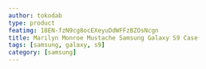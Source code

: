 ```yaml
---
author: tokodab
type: product
featimg: 18EN-fzN9cg8ocEXeyuDdWFFzBZOsNcgn
title: Marilyn Monroe Mustache Samsung Galaxy S9 Case
tags: [samsung, galaxy, s9]
category: [samsung]
---
```


